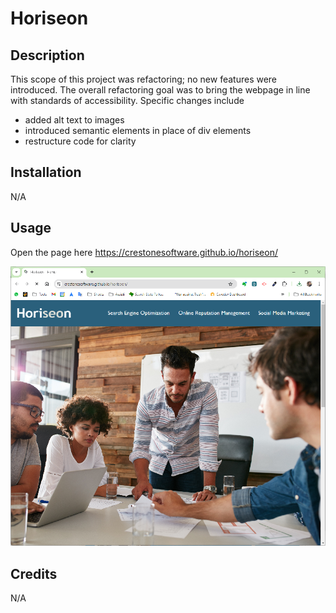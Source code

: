 # Horiseon

## Description
This scope of this project was refactoring; no new features were introduced. The overall refactoring goal was to bring the webpage in line with standards of accessibility. Specific changes include
- added alt text to images
- introduced semantic elements in place of div elements
- restructure code for clarity

## Installation
N/A

## Usage
Open the page here https://crestonesoftware.github.io/horiseon/

!["screenshot of website for readme"](./website-screenshot-for-readme.png)

## Credits
N/A

